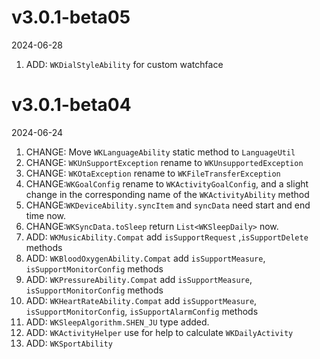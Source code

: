 # v3.0.1-beta05

2024-06-28

1. ADD: `WKDialStyleAbility` for custom watchface

# v3.0.1-beta04

2024-06-24

1. CHANGE: Move `WKLanguageAbility` static method to `LanguageUtil`
2. CHANGE: `WKUnSupportException` rename to `WKUnsupportedException`
3. CHANGE: `WKOtaException` rename to `WKFileTransferException`
4. CHANGE:`WKGoalConfig` rename to `WKActivityGoalConfig`, and a slight change in the corresponding name of the `WKActivityAbility` method
5. CHANGE:`WKDeviceAbility.syncItem` and `syncData` need start and end time now.
6. CHANGE:`WKSyncData.toSleep` return `List<WKSleepDaily>` now.
7. ADD: `WKMusicAbility.Compat` add `isSupportRequest` ,`isSupportDelete` methods
8. ADD: `WKBloodOxygenAbility.Compat` add `isSupportMeasure`, `isSupportMonitorConfig` methods
9. ADD: `WKPressureAbility.Compat` add `isSupportMeasure`, `isSupportMonitorConfig` methods
10. ADD: `WKHeartRateAbility.Compat` add `isSupportMeasure`, `isSupportMonitorConfig`, `isSupportAlarmConfig` methods
11. ADD: `WKSleepAlgorithm.SHEN_JU` type added.
12. ADD: `WKActivityHelper` use for help to calculate `WKDailyActivity`
13. ADD: `WKSportAbility`
